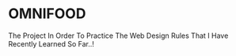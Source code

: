 # OMNIFOOD
The Project In Order To Practice The Web Design Rules That I Have Recently Learned So Far..!
